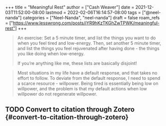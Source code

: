 +++
title = "Meaningful Rest"
author = ["Cash Weaver"]
date = 2021-12-03T11:52:00-08:00
lastmod = 2022-02-06T16:14:57-08:00
tags = ["@neel-nanda"]
categories = ["Neel-Nanda", "neel-nanda"]
draft = false
roam_refs = ["https://www.lesswrong.com/posts/iYR9hKzTKGhZwTPWK/meaningful-rest"]
+++

> An exercise: Set a 5 minute timer, and list the things you want to do when you feel tired and low-energy. Then, set another 5 minute timer, and list the things you feel rejuvenated after having done - the things you like doing when low-energy.
>
> If you’re anything like me, these lists are basically disjoint!

<!--quoteend-->

> Most situations in my life have a default response, and that takes no effort to follow. To deviate from the default response, I need to spend a scarce resource - willpower. Being tired is essentially being low on willpower, and the problem is that my default actions when low willpower do not regenerate willpower.


## <span class="org-todo todo TODO">TODO</span> Convert to citation through Zotero {#convert-to-citation-through-zotero}
